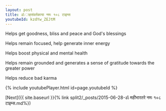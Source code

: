 ```yaml
---
layout: post
title: ॐ ाहसंवर्तकाया नमः १०८ टाइम्स
youtubeId: kzdYw_ZEJtM
---
```

 
 
Helps get goodness, bliss and peace and God's blessings
 
Helps remain focused, help generate inner energy 
 
Helps boost physical and mental health 
 
Helps remain grounded and generates a sense of gratitude towards the greater power 
 
Helps reduce bad karma
 
 
 
 


{% include youtubePlayer.html id=page.youtubeId %}
 
[Next]({{ site.baseurl }}{% link  split2/_posts/2015-06-28-ॐ महीभारतरे नमः १०८ टाइम्स.md%})
 
